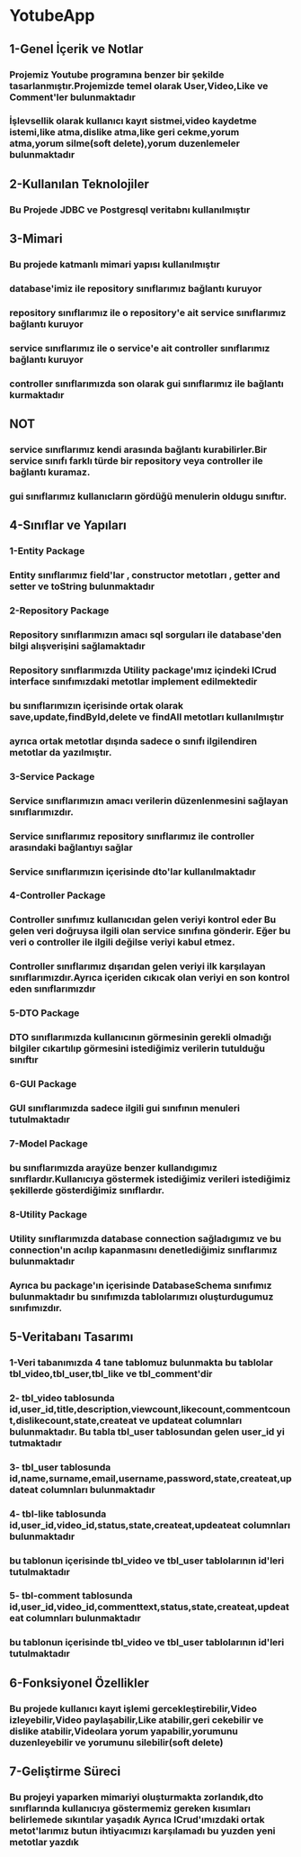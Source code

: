 # YotubeApp

## 1-Genel İçerik ve Notlar

### Projemiz Youtube programına benzer bir şekilde tasarlanmıştır.Projemizde temel olarak User,Video,Like ve Comment'ler bulunmaktadır
### İşlevsellik olarak kullanıcı kayıt sistmei,video kaydetme istemi,like atma,dislike atma,like geri cekme,yorum atma,yorum silme(soft delete),yorum duzenlemeler bulunmaktadır

## 2-Kullanılan Teknolojiler

### Bu Projede JDBC ve Postgresql veritabnı kullanılmıştır

## 3-Mimari

### Bu projede katmanlı mimari yapısı kullanılmıştır 
### database'imiz ile repository sınıflarımız bağlantı kuruyor
### repository sınıflarımız ile o repository'e ait service sınıflarımız bağlantı kuruyor
### service sınıflarımız ile o service'e ait controller sınıflarımız bağlantı kuruyor
### controller sınıflarımızda son olarak gui sınıflarımız ile bağlantı kurmaktadır

## NOT 

### service sınıflarımız kendi arasında bağlantı kurabilirler.Bir service sınıfı farklı türde bir repository veya controller ile bağlantı kuramaz.
### gui sınıflarımız kullanıcların gördüğü menulerin oldugu sınıftır.

## 4-Sınıflar ve Yapıları

### 1-Entity Package
### Entity sınıflarımız field'lar , constructor metotları , getter and setter ve toString bulunmaktadır

### 2-Repository Package
### Repository sınıflarımızın amacı sql sorguları ile database'den bilgi alışverişini sağlamaktadır
### Repository sınıflarımızda Utility package'ımız içindeki ICrud interface sınıfımızdaki metotlar implement edilmektedir
### bu sınıflarımızın içerisinde ortak olarak save,update,findById,delete ve findAll metotları kullanılmıştır
### ayrıca ortak metotlar dışında sadece o sınıfı ilgilendiren metotlar da yazılmıştır.

### 3-Service Package
### Service sınıflarımızın amacı verilerin düzenlenmesini sağlayan sınıflarımızdır.
### Service sınıflarımız repository sınıflarımız ile controller arasındaki bağlantıyı sağlar
### Service sınıflarımızın içerisinde dto'lar kullanılmaktadır

### 4-Controller Package
### Controller sınıfımız kullanıcıdan gelen veriyi kontrol eder Bu gelen veri doğruysa ilgili olan service sınıfına gönderir. Eğer bu veri o controller ile ilgili değilse veriyi kabul etmez.
### Controller sınıflarımız dışarıdan gelen veriyi ilk karşılayan sınıflarımızdır.Ayrıca içeriden cıkıcak olan veriyi en son kontrol eden sınıflarımızdır

### 5-DTO Package
### DTO sınıflarımızda kullanıcının görmesinin gerekli olmadığı bilgiler cıkartılıp görmesini istediğimiz verilerin tutulduğu sınıftır

### 6-GUI Package
### GUI sınıflarımızda sadece ilgili gui sınıfının menuleri tutulmaktadır

### 7-Model Package
### bu sınıflarımızda arayüze benzer kullandıgımız sınıflardır.Kullanıcıya göstermek istediğimiz verileri istediğimiz şekillerde gösterdiğimiz sınıflardır.

### 8-Utility Package
### Utility sınıflarımızda database connection sağladıgımız ve bu connection'ın acılıp kapanmasını denetlediğimiz sınıflarımız bulunmaktadır
### Ayrıca bu package'ın içerisinde DatabaseSchema sınıfımız bulunmaktadır bu sınıfımızda tablolarımızı oluşturdugumuz sınıfımızdır.

## 5-Veritabanı Tasarımı

### 1-Veri tabanımızda 4 tane tablomuz bulunmakta bu tablolar tbl_video,tbl_user,tbl_like ve tbl_comment'dir
### 2- tbl_video tablosunda id,user_id,title,description,viewcount,likecount,commentcount,dislikecount,state,createat ve updateat columnları bulunmaktadır. Bu tabla tbl_user tablosundan gelen user_id yi tutmaktadır 
### 3- tbl_user tablosunda id,name,surname,email,username,password,state,createat,updateat columnları bulunmaktadır
### 4- tbl-like tablosunda id,user_id,video_id,status,state,createat,updeateat columnları bulunmaktadır
### bu tablonun içerisinde tbl_video ve tbl_user tablolarının id'leri tutulmaktadır
### 5- tbl-comment tablosunda id,user_id,video_id,commenttext,status,state,createat,updeateat columnları bulunmaktadır
### bu tablonun içerisinde tbl_video ve tbl_user tablolarının id'leri tutulmaktadır

## 6-Fonksiyonel Özellikler

### Bu projede kullanıcı kayıt işlemi gercekleştirebilir,Video izleyebilir,Video paylaşabilir,Like atabilir,geri cekebilir ve dislike atabilir,Videolara yorum yapabilir,yorumunu duzenleyebilir ve yorumunu silebilir(soft delete)

## 7-Geliştirme Süreci
### Bu projeyi yaparken mimariyi oluşturmakta zorlandık,dto sınıflarında kullanıcıya göstermemiz gereken kısımları belirlemede sıkıntılar yaşadık Ayrıca ICrud'ımızdaki ortak metot'larımız butun ihtiyacımızı karşılamadı bu yuzden yeni metotlar yazdık 